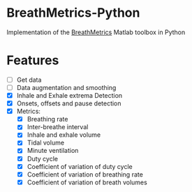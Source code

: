 # BreathMetrics-Python
Implementation of the [BreathMetrics](https://github.com/zelanolab/breathmetrics) Matlab toolbox in Python

# Features
- [ ] Get data
- [ ] Data augmentation and smoothing
- [x] Inhale and Exhale extrema Detection
- [x] Onsets, offsets and pause detection
- [x] Metrics:
  - [x] Breathing rate
  - [x] Inter-breathe interval
  - [x] Inhale and exhale volume
  - [x] Tidal volume
  - [x] Minute ventilation
  - [x] Duty cycle
  - [x] Coefficient of variation of duty cycle
  - [x] Coefficient of variation of breathing rate
  - [x] Coefficient of variation of breath volumes
